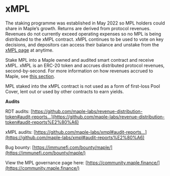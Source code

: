 # xMPL

The staking programme was established in May 2022 so MPL holders could share in Maple’s growth. Returns are derived from protocol revenues. Revenues do not currently exceed operating expenses so no MPL is being distributed to the xMPL contract. xMPL continues to be used to vote on key decisions, and depositors can access their balance and unstake from the [xMPL page](https://app.maple.finance/#/xmpl) at anytime.

Stake MPL into a Maple owned and audited smart contract and receive xMPL. xMPL is an ERC-20 token and accrues distributed protocol revenues, second-by-second. For more information on how revenues accrued to Maple, see [this section](maple-token-holders/what-fees-are-shared-with-mpl-holders.md).

MPL staked into the xMPL contract is not used as a form of first-loss Pool Cover, lent out or used by other contracts to earn yields.

**Audits**

RDT audits: [https://github.com/maple-labs/revenue-distribution-token#audit-reports…](https://github.com/maple-labs/revenue-distribution-token#audit-reports%E2%80%A6)

xMPL audits: [https://github.com/maple-labs/xmpl#audit-reports…](https://github.com/maple-labs/xmpl#audit-reports%E2%80%A6)

Bug bounty: [https://immunefi.com/bounty/maple/](https://immunefi.com/bounty/maple/)



View the MPL governance page here: [https://community.maple.finance/](https://community.maple.finance/)

